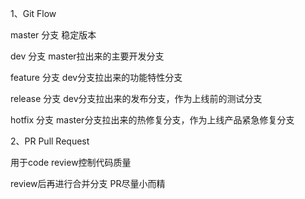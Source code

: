 1、Git Flow

master 分支 稳定版本

dev 分支 master拉出来的主要开发分支

feature 分支 dev分支拉出来的功能特性分支

release 分支 dev分支拉出来的发布分支，作为上线前的测试分支

hotfix 分支 master分支拉出来的热修复分支，作为上线产品紧急修复分支

2、PR Pull Request

用于code review控制代码质量

review后再进行合并分支 PR尽量小而精